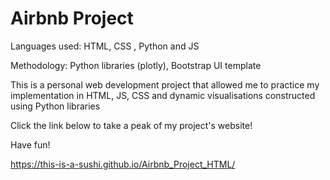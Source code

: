 # Airbnb Project
Languages used: HTML, CSS , Python and JS

Methodology: Python libraries (plotly), Bootstrap UI template

This is a personal web development project that allowed me to practice my implementation in HTML, JS, CSS and dynamic visualisations constructed using Python libraries

Click the link below to take a peak of my project's website!

Have fun!

https://this-is-a-sushi.github.io/Airbnb_Project_HTML/
